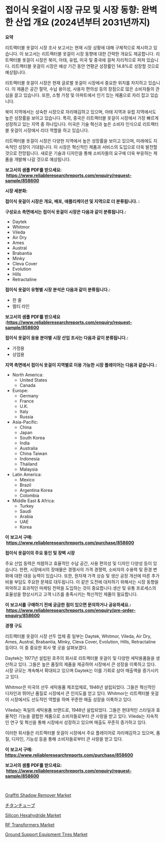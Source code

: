 <p><h1>접이식 옷걸이 시장 규모 및 시장 동향: 완벽한 산업 개요 (2024년부터 2031년까지)</h1></p><p><strong>요약</strong></p>
<p><p>리트랙터블 옷걸이 시장 조사 보고서는 현재 시장 상황에 대해 구체적으로 제시하고 있습니다. 이 보고서는 리트랙터블 옷걸이 시장 동향에 대한 간략한 개요도 제공합니다. 리트랙터블 옷걸이 시장은 북미, 아태, 유럽, 미국 및 중국에 걸쳐 지리적으로 퍼져 있습니다. 리트랙터블 옷걸이 시장은 예상 기간 동안 연평균 성장률인 14.8%로 성장할 것으로 예상됩니다.</p><p>리트랙터블 옷걸이 시장은 현재 글로벌 옷걸이 시장에서 중요한 위치를 차지하고 있습니다. 이 제품은 공간 절약, 수납 용이성, 사용자 편의성 등의 장점으로 많은 소비자들의 관심을 끌고 있습니다. 또한, 소형 가정 및 아파트에서 인기 있는 제품으로 자리 잡고 있습니다.</p><p>북미 지역에서는 성숙한 시장으로 자리매김하고 있으며, 아태 지역과 유럽 지역에서도 높은 성장률을 보이고 있습니다. 특히, 중국은 리트랙터블 옷걸이 시장에서 가장 빠르게 성장하고 있는 지역 중 하나입니다. 미국은 기술 혁신과 높은 소비자 인식으로 리트랙터블 옷걸이 시장에서 리더 역할을 하고 있습니다.</p><p>리트랙터블 옷걸이 시장은 다양한 지역에서 높은 성장률을 보이고 있으며, 미래에도 지속적인 성장이 기대됩니다. 이 시장은 혁신적인 제품과 서비스의 도입으로 더욱 발전할 것으로 전망됩니다. 새로운 기술과 디자인을 통해 소비자들의 요구에 더욱 부응하는 제품을 개발해 나갈 것으로 예상됩니다.</p></p>
<p><strong>보고서의 샘플 PDF를 받으세요: &nbsp;<a href="https://www.reliableresearchreports.com/enquiry/request-sample/858600">https://www.reliableresearchreports.com/enquiry/request-sample/858600</a></strong></p>
<p><strong>시장 세분화:</strong></p>
<p><strong> 접이식 옷걸이 시장은 개요, 배포, 애플리케이션 및 지역으로 더 분류됩니다. :</strong></p>
<p><strong>구성요소 측면에서는 접이식 옷걸이 시장은 다음과 같이 분류됩니다.:</strong></p>
<p><ul><li>Daytek</li><li>Whitmor</li><li>Vileda</li><li>Air Dry</li><li>Ames</li><li>Austral</li><li>Brabantia</li><li>Minky</li><li>Cleva Cover</li><li>Evolution</li><li>Hills</li><li>Retractaline</li></ul></p>
<p><strong> 접이식 옷걸이 유형별 시장 분석은 다음과 같이 분류됩니다.:</strong></p>
<p><ul><li>한 줄</li><li>멀티 라인</li></ul></p>
<p><strong>보고서의 샘플 PDF를 받으세요 :<a href="https://www.reliableresearchreports.com/enquiry/request-sample/858600">https://www.reliableresearchreports.com/enquiry/request-sample/858600</a></strong></p>
<p><strong> 접이식 옷걸이 응용 분야별 시장 산업 조사는 다음과 같이 분류됩니다.:</strong></p>
<p><ul><li>가정용</li><li>상업용</li></ul></p>
<p><strong>지역 측면에서 접이식 옷걸이 지역별로 이용 가능한 시장 플레이어는 다음과 같습니다.:</strong></p>
<p><ul>
    <li>
        North America:
        <ul>
            <li>United States</li>
            <li>Canada</li>
        </ul>
    </li>
    <li>
        Europe:
        <ul>
            <li>Germany</li>
            <li>France</li>
            <li>U.K.</li>
            <li>Italy</li>
            <li>Russia</li>
        </ul>
    </li>
    <li>
        Asia-Pacific:
        <ul>
            <li>China</li>
            <li>Japan</li>
            <li>South Korea</li>
            <li>India</li>
            <li>Australia</li>
            <li>China Taiwan</li>
            <li>Indonesia</li>
            <li>Thailand</li>
            <li>Malaysia</li>
        </ul>
    </li>
    <li>
        Latin America:
        <ul>
            <li>Mexico</li>
            <li>Brazil</li>
            <li>Argentina Korea</li>
            <li>Colombia</li>
        </ul>
    </li>
    <li>
        Middle East & Africa:
        <ul>
            <li>Turkey</li>
            <li>Saudi</li>
            <li>Arabia</li>
            <li>UAE</li>
            <li>Korea</li>
        </ul>
    </li>
    </ul></p>
<p><strong>이 보고서 구매: &nbsp;<a href="https://www.reliableresearchreports.com/purchase/858600">https://www.reliableresearchreports.com/purchase/858600</a></strong></p>
<p><strong>접이식 옷걸이의 주요 동인 및 장벽 시장</strong></p>
<p><p>주요 산업 동력은 저렴하고 효율적인 수납 공간, 사용 편의성 및 디자인 다양성 등이 있습니다. 한편, 시장에서의 장애물은 경쟁사의 가격 경쟁력, 소비자의 수용력 및 환경 변화에 대한 대응 능력이 있습니다. 또한, 원자재 가격 상승 및 생산 공정 개선에 따른 추가 비용 부담도 주요한 문제로 대두됩니다. 이 같은 도전에 대처하기 위해서는 시장 동향을 파악하고 효과적인 마케팅 전략을 도입하는 것이 중요합니다.생산 및 유통 프로세스의 효율성을 향상시키고 고객 니즈를 충족시키는 혁신적인 제품이 필요합니다.</p></p>
<p><strong>이 보고서를 구매하기 전에 궁금한 점이 있으면 문의하거나 공유하세요.: &nbsp;<a href="https://www.reliableresearchreports.com/enquiry/pre-order-enquiry/858600">https://www.reliableresearchreports.com/enquiry/pre-order-enquiry/858600</a></strong></p>
<p><strong>경쟁 구도</strong></p>
<p><p>리트랙터블 옷걸이 시장 선두 업체 중 일부는 Daytek, Whitmor, Vileda, Air Dry, Ames, Austral, Brabantia, Minky, Cleva Cover, Evolution, Hills, Retractaline 등이다. 이 중 중요한 회사 몇 곳을 살펴보겠다. </p><p>Daytek는 1977년 설립된 호주의 회사로 리트랙터블 옷걸이 및 다양한 세탁용품들을 생산하고 있다. 그들은 높은 품질의 제품을 제공하여 시장에서 큰 성장을 이룩하고 있다. 시장 규모는 계속해서 확대되고 있으며 Daytek는 이를 기회로 삼아 매출액을 증가시키고 있다.</p><p>Whitmor은 미국의 선두 세탁용품 제조업체로, 1946년 설립되었다. 그들은 혁신적인 디자인과 뛰어난 품질로 시장에서 큰 인지도를 얻고 있다. Whitmor는 리트랙터블 옷걸이 시장에서도 선도적인 역할을 하며 꾸준한 매출 성장을 이룩하고 있다.</p><p>Vileda는 독일의 세탁용품 브랜드로, 1948년 설립되었다. 그들은 현대적인 스타일과 효율적인 기능을 결합한 제품으로 소비자들로부터 큰 사랑을 받고 있다. Vileda는 지속적인 연구 및 혁신을 통해 시장에서 성장하고 있으며 매출도 꾸준히 증가하고 있다.</p><p>이러한 회사들은 리트랙터블 옷걸이 시장에서 주요 플레이어로 자리매김하고 있으며, 품질, 디자인, 기능성 등을 통해 소비자들로부터 큰 사랑을 받고 있다.</p></p>
<p><strong>이 보고서 구매: &nbsp; <a href="https://www.reliableresearchreports.com/purchase/858600">https://www.reliableresearchreports.com/purchase/858600</a></strong></p>
<p><strong>보고서의 샘플 PDF를 받으세요: &nbsp;<a href="https://www.reliableresearchreports.com/enquiry/request-sample/858600">https://www.reliableresearchreports.com/enquiry/request-sample/858600</a></strong><strong></strong></p>
<p>&nbsp;</p>
<p><p><a href="https://github.com/ashepherd82/Market-Research-Report-List-3/blob/main/graffiti-shadow-remover-market.md">Graffiti Shadow Remover Market</a></p><p><a href="https://github.com/EmoryYundt1935/Market-Research-Report-List-1/blob/main/67745165332.md">チタンチューブ</a></p><p><a href="https://github.com/okotobwrhuteie/Market-Research-Report-List-1/blob/main/silicon-hexahydride-market.md">Silicon Hexahydride Market</a></p><p><a href="https://view.publitas.com/reportprime-1/rf-transformers-market-size-share-trends-analysis-report-by-application-regional-outlook-competitive-strategies-and-segment-forecasts-2024-2031/">RF Transformers Market</a></p><p><a href="https://bubble-tree-ea4.notion.site/Ground-Support-Equipment-Tires-Market-Size-and-Examines-its-Market-Scope-with-a-Primary-Focus-on-G-e24f0e716381402d9327e280b8b88aab">Ground Support Equipment Tires Market</a></p></p>